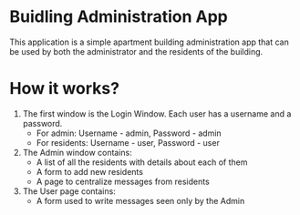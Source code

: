 # Buidling Administration App
This application is a simple apartment building administration app that can be used by both the administrator and the residents of the building.

# How it works?
1. The first window is the Login Window. Each user has a username and a password.
   - For admin: Username - admin, Password - admin
   - For residents: Username - user, Password - user
2. The Admin window contains:
   - A list of all the residents with details about each of them
   - A form to add new residents
   - A page to centralize messages from residents
3. The User page contains:
   - A form used to write messages seen only by the Admin
             
